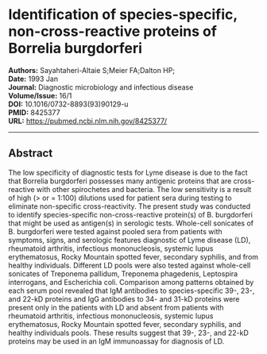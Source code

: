 # Identification of species-specific, non-cross-reactive proteins of Borrelia burgdorferi

**Authors:** Sayahtaheri-Altaie S;Meier FA;Dalton HP;  
**Date:** 1993 Jan  
**Journal:** Diagnostic microbiology and infectious disease  
**Volume/Issue:** 16/1  
**DOI:** 10.1016/0732-8893(93)90129-u  
**PMID:** 8425377  
**URL:** https://pubmed.ncbi.nlm.nih.gov/8425377/

---

## Abstract

The low specificity of diagnostic tests for Lyme disease is due to the fact that Borrelia burgdorferi possesses many antigenic proteins that are cross-reactive with other spirochetes and bacteria. The low sensitivity is a result of high (> or = 1:100) dilutions used for patient sera during testing to eliminate non-specific cross-reactivity. The present study was conducted to identify species-specific non-cross-reactive protein(s) of B. burgdorferi that might be used as antigen(s) in serologic tests. Whole-cell sonicates of B. burgdorferi were tested against pooled sera from patients with symptoms, signs, and serologic features diagnostic of Lyme disease (LD), rheumatoid arthritis, infectious mononucleosis, systemic lupus erythematosus, Rocky Mountain spotted fever, secondary syphilis, and from healthy individuals. Different LD pools were also tested against whole-cell sonicates of Treponema pallidum, Treponema phagedenis, Leptospira interrogans, and Escherichia coli. Comparison among patterns obtained by each serum pool revealed that IgM antibodies to species-specific 39-, 23-, and 22-kD proteins and IgG antibodies to 34- and 31-kD proteins were present only in the patients with LD and absent from patients with rheumatoid arthritis, infectious mononucleosis, systemic lupus erythematosus, Rocky Mountain spotted fever, secondary syphilis, and healthy individuals pools. These results suggest that 39-, 23-, and 22-kD proteins may be used in an IgM immunoassay for diagnosis of LD.
